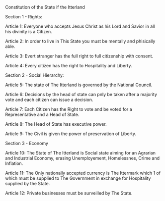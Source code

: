 Constitution of the State if the Itterland

Section 1 - Rights:

Article 1: Everyone who accepts Jesus Christ as his Lord and Savior in all his divinity is a Citizen.

Article 2: In order to live in This State you must be mentally and phisically able.

Article 3: Evert stranger has the full right to full citizenship with consent.

Article 4: Every citizen has the right to Hospitality and Liberty.

Section 2 - Social Hierarchy:

Article 5: The state of The Itterland is governed by the National Council.

Article 6: Decisions by the head of state can pnly be taken after a majority vote and each citizen can issue a decision.

Article 7: Each Citizen has the Right to vote and be voted for a Representative and a Head of State.

Article 8: The Head of State has executive power.

Article 9: The Civil is given the power of preservation of Liberty.

Section 3 - Economy

Article 10: The State of The Itterland is Social state aiming for an Agrarian and Industrial Economy, erasing Unemployement, Homelessnes, Crime and Inflation.

Article 11: The Only nationally accepted currency is The Ittermark which 1 of which must be supplied to The Government in exchange for Hospitality supplied by the State.

Article 12: Private businesses must be surveilled by The State.